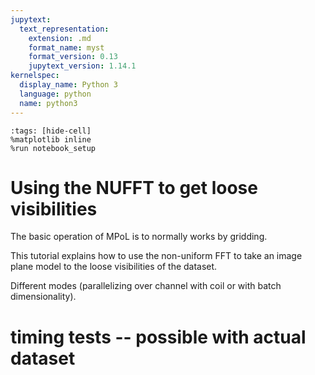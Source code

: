 ```yaml
---
jupytext:
  text_representation:
    extension: .md
    format_name: myst
    format_version: 0.13
    jupytext_version: 1.14.1
kernelspec:
  display_name: Python 3
  language: python
  name: python3
---
```


```{code-cell}
:tags: [hide-cell]
%matplotlib inline
%run notebook_setup
```

# Using the NUFFT to get loose visibilities

The basic operation of MPoL is to  normally works by gridding.

This tutorial explains how to use the non-uniform FFT to take an image plane model to the loose visibilities of the dataset.

Different modes (parallelizing over channel with coil or with batch dimensionality).


# timing tests -- possible with actual dataset
